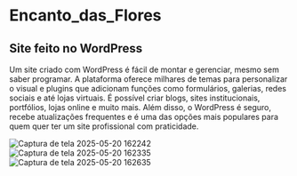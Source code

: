# Encanto_das_Flores

## Site feito no WordPress
Um site criado com WordPress é fácil de montar e gerenciar, mesmo sem saber programar. A plataforma oferece milhares de temas para personalizar o visual e plugins que adicionam funções como formulários, galerias, redes sociais e até lojas virtuais. É possível criar blogs, sites institucionais, portfólios, lojas online e muito mais. Além disso, o WordPress é seguro, recebe atualizações frequentes e é uma das opções mais populares para quem quer ter um site profissional com praticidade.


![Captura de tela 2025-05-20 162242](https://github.com/user-attachments/assets/6a77f45e-2616-49fc-87ec-0acac84969b2)
![Captura de tela 2025-05-20 162335](https://github.com/user-attachments/assets/0c411ac2-ee1d-41f0-bdf8-b9b738822727)
![Captura de tela 2025-05-20 162635](https://github.com/user-attachments/assets/e1b19393-9e66-4c6b-9e73-a8077e22ce1d)


